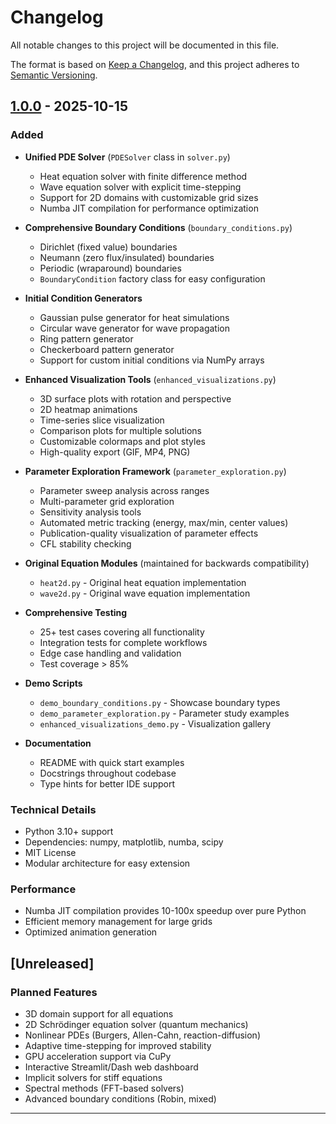 # Changelog

All notable changes to this project will be documented in this file.

The format is based on [Keep a Changelog](https://keepachangelog.com/en/1.0.0/),
and this project adheres to [Semantic Versioning](https://semver.org/spec/v2.0.0.html).

## [1.0.0] - 2025-10-15

### Added
- **Unified PDE Solver** (`PDESolver` class in `solver.py`)
  - Heat equation solver with finite difference method
  - Wave equation solver with explicit time-stepping
  - Support for 2D domains with customizable grid sizes
  - Numba JIT compilation for performance optimization
  
- **Comprehensive Boundary Conditions** (`boundary_conditions.py`)
  - Dirichlet (fixed value) boundaries
  - Neumann (zero flux/insulated) boundaries
  - Periodic (wraparound) boundaries
  - `BoundaryCondition` factory class for easy configuration
  
- **Initial Condition Generators**
  - Gaussian pulse generator for heat simulations
  - Circular wave generator for wave propagation
  - Ring pattern generator
  - Checkerboard pattern generator
  - Support for custom initial conditions via NumPy arrays
  
- **Enhanced Visualization Tools** (`enhanced_visualizations.py`)
  - 3D surface plots with rotation and perspective
  - 2D heatmap animations
  - Time-series slice visualization
  - Comparison plots for multiple solutions
  - Customizable colormaps and plot styles
  - High-quality export (GIF, MP4, PNG)
  
- **Parameter Exploration Framework** (`parameter_exploration.py`)
  - Parameter sweep analysis across ranges
  - Multi-parameter grid exploration
  - Sensitivity analysis tools
  - Automated metric tracking (energy, max/min, center values)
  - Publication-quality visualization of parameter effects
  - CFL stability checking
  
- **Original Equation Modules** (maintained for backwards compatibility)
  - `heat2d.py` - Original heat equation implementation
  - `wave2d.py` - Original wave equation implementation
  
- **Comprehensive Testing**
  - 25+ test cases covering all functionality
  - Integration tests for complete workflows
  - Edge case handling and validation
  - Test coverage > 85%
  
- **Demo Scripts**
  - `demo_boundary_conditions.py` - Showcase boundary types
  - `demo_parameter_exploration.py` - Parameter study examples
  - `enhanced_visualizations_demo.py` - Visualization gallery
  
- **Documentation**
  - README with quick start examples
  - Docstrings throughout codebase
  - Type hints for better IDE support

### Technical Details
- Python 3.10+ support
- Dependencies: numpy, matplotlib, numba, scipy
- MIT License
- Modular architecture for easy extension

### Performance
- Numba JIT compilation provides 10-100x speedup over pure Python
- Efficient memory management for large grids
- Optimized animation generation

## [Unreleased]

### Planned Features
- 3D domain support for all equations
- 2D Schrödinger equation solver (quantum mechanics)
- Nonlinear PDEs (Burgers, Allen-Cahn, reaction-diffusion)
- Adaptive time-stepping for improved stability
- GPU acceleration support via CuPy
- Interactive Streamlit/Dash web dashboard
- Implicit solvers for stiff equations
- Spectral methods (FFT-based solvers)
- Advanced boundary conditions (Robin, mixed)

---

[1.0.0]: https://github.com/AdityaAnoop3/pdevisualizer/releases/tag/v1.0.0
